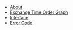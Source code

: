 - [About](README.md)
- [Exchange Time Order Graph](TRADING_STEP.md)
- [Interface](API_DOC.md)
- [Error Code](RES_CODE.md)
